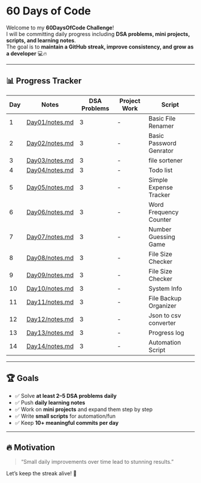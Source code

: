 # 60 Days of Code 

Welcome to my **60DaysOfCode Challenge**!  
I will be committing daily progress including **DSA problems, mini projects, scripts, and learning notes**.  
The goal is to **maintain a GitHub streak, improve consistency, and grow as a developer** 💻🔥  

---
  
## 📊 Progress Tracker

| Day | Notes | DSA Problems | Project Work | Script |
|-----|--------|--------------|--------------|--------| 
| 1   | [Day01/notes.md](Day01/Note.md) | 3 | - | Basic File Renamer |
| 2   | [Day02/notes.md](Day02/note.md) | 3 | - | Basic Password Genrator |
| 3   | [Day03/notes.md](Day03/note.md) | 3 | - | file sortener |
| 4   | [Day04/notes.md](Day04/note.md) | 3 | - | Todo list |
| 5   | [Day05/notes.md](Day05/note.md) | 3 | - | Simple Expense Tracker |
| 6   | [Day06/notes.md](Day06/note.md) | 3 | - | Word Frequency Counter | 
| 7   | [Day07/notes.md](Day07/note.md) | 3 | - | Number Guessing Game | 
| 8   | [Day08/notes.md](Day08/note.md) | 3 | - | File Size Checker | 
| 9   | [Day09/notes.md](Day09/note.md) | 3 | - | File Size Checker | 
| 10   | [Day10/notes.md](Day10/note.md) | 3 | - | System Info | 
| 11   | [Day11/notes.md](Day11/note.md) | 3 | - | File Backup Organizer | 
| 12   | [Day12/notes.md](Day12/note.md) | 3 | - | Json to csv converter | 
| 13   | [Day13/notes.md](Day13/note.md) | 3 | - | Progress log | 
| 14   | [Day14/notes.md](Day14/note.md) | 3 | - | Automation Script | 


---

## 🏆 Goals
- ✅ Solve **at least 2–5 DSA problems daily**  
- ✅ Push **daily learning notes**  
- ✅ Work on **mini projects** and expand them step by step  
- ✅ Write **small scripts** for automation/fun  
- ✅ Keep **10+ meaningful commits per day**  

---

## 🔥 Motivation
> “Small daily improvements over time lead to stunning results.”  

Let’s keep the streak alive! 🚀
